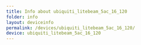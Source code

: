 ```yaml
---
title: Info about ubiquiti_litebeam_5ac_16_120
folder: info
layout: deviceinfo
permalink: /devices/ubiquiti_litebeam_5ac_16_120/
device: ubiquiti_litebeam_5ac_16_120
---
```

